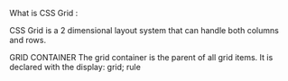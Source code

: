 What is CSS Grid : 

CSS Grid is a 2 dimensional layout system that can
handle both columns and rows. 

GRID CONTAINER
The grid container is the parent of all grid items. It is
declared with the display: grid; rule
